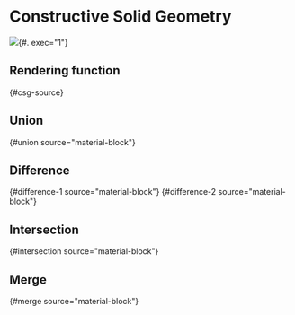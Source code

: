 # Constructive Solid Geometry

![](object/csg.ipynb){#. exec="1"}

## Rendering function

![](){#csg-source}

## Union

![](){#union source="material-block"}

## Difference

![](){#difference-1 source="material-block"}
![](){#difference-2 source="material-block"}

## Intersection

![](){#intersection source="material-block"}

## Merge

![](){#merge source="material-block"}
